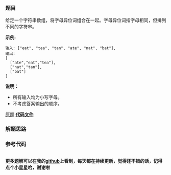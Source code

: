 ### 题目
给定一个字符串数组，将字母异位词组合在一起。字母异位词指字母相同，但排列不同的字符串。

**示例:**

    
    
    输入: ["eat", "tea", "tan", "ate", "nat", "bat"],
    输出:
    [
      ["ate","eat","tea"],
      ["nat","tan"],
      ["bat"]
    ]

**说明：**

  * 所有输入均为小写字母。
  * 不考虑答案输出的顺序。

[原题](https://leetcode-cn.com/problems/group-anagrams/)    **[代码文件]()**


### 解题思路




### 参考代码

```go


```




**更多题解可以在我的[github](https://github.com/LZH139/leetcode_Go)上看到，每天都在持续更新，觉得还不错的话，记得点个小星星哈，谢谢啦**
